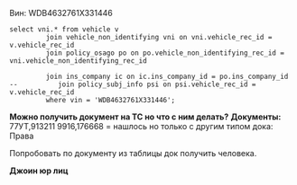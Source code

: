 
Вин: WDB4632761X331446
```
select vni.* from vehicle v  
         join vehicle_non_identifying vni on vni.vehicle_rec_id = v.vehicle_rec_id  
         join policy_osago po on po.vehicle_non_identifying_rec_id = vni.vehicle_non_identifying_rec_id  
  
         join ins_company ic on ic.ins_company_id = po.ins_company_id  
--          join policy_subj_info psi on psi.vehicle_rec_id = v.vehicle_rec_id  
         where vin = 'WDB4632761X331446';
```


**Можно получить документ на ТС но что с ним делать?**
**Документы:**
77УТ,913211
9916,176668 = нашлось но только с другим типом дока: Права

Попробовать по документу из таблицы док получить человека.


**Джоин юр лиц**
